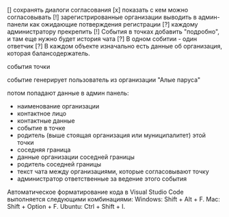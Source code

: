 [] сохранять диалоги согласования
[x] показать с кем можно согласовывать
[!] зарегистрированные организации выводить в админ-панели как ожидающие потверждения регистрации
[?] каждому администратору прекрепить
[!] События в точках добавить "подробно", и там еще нужно будет история чата
[?] В одном собитии - один ответчик 
[?] В каждом объекте изначально есть данные об организация, которая балансодержатель.


события точки


событие генерирует пользователь из организации "Алые паруса"

потом попадают данные в админ панель:
- наименование организации
- контактное лицо
- контактные данные
- событие в точке
- родитель (выше стоящая организация или муниципалитет) этой точки
- соседняя граница
- данные организации соседней границы
- родитель соседней границы
- текст чата между организациями, которые согласовывают точку
- администратор ответственные за ведение этого события



Автоматическое форматирование кода в Visual Studio Code выполняется следующими комбинациями:
Windows: Shift + Alt + F.
Mac: Shift + Option + F.
Ubuntu: Ctrl + Shift + I.





